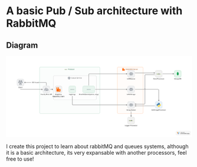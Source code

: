 # A basic Pub / Sub architecture with RabbitMQ
## Diagram
![diagram](/diagram.png "Diagram of system")

I create this project to learn about rabbitMQ and queues systems, although it is a basic architecture, its very expansable with another processors, feel free to use!

